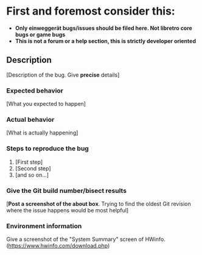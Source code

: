 # First and foremost consider this:
- **Only einweggerät bugs/issues should be filed here. Not libretro core bugs or game bugs**
- **This is not a forum or a help section, this is strictly developer oriented**

## Description

[Description of the bug. Give **precise** details]

### Expected behavior

[What you expected to happen]

### Actual behavior

[What is actually happening]

### Steps to reproduce the bug

1. [First step]
2. [Second step]
3. [and so on...]

### Give the Git build number/bisect results

[**Post a screenshot of the about box**. Trying to find the oldest Git revision where the issue happens would be most helpful]

### Environment information

Give a screenshot of the "System Summary" screen of HWinfo.
(https://www.hwinfo.com/download.php)

